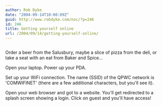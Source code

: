 ```yaml
---
author: Rob Dyke
date: "2004-09-14T10:00:09Z"
guid: http://www.robdyke.com/noc/?p=246
id: 246
title: Getting yourself online
url: /2004/09/14/getting-yourself-online/
---
```

<img />

Order a beer from the Salusbury, maybe a slice of pizza from the deli, or take a seat with an eat from Baker and Spice...

Open your laptop. Power up your PDA.

Set up your WiFi connection. The name (SSID) of the QPWC network is 'COMWIFINET' (there are a few additional characters, but you'll see it).

Open your web browser and got to a website. You'll get redirected to a splash screen showing a login. Click on guest and you'll have access!